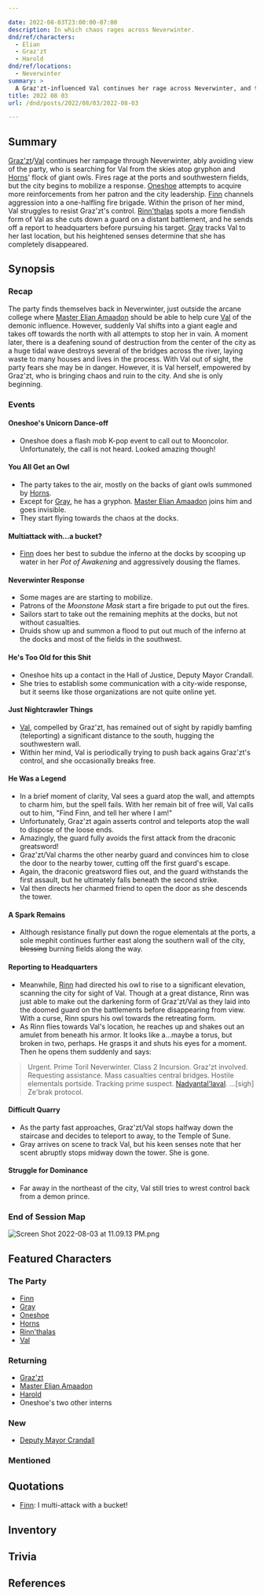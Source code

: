 ```yaml
---

date: 2022-08-03T23:00:00-07:00
description: In which chaos rages across Neverwinter.
dnd/ref/characters:
  - Elian
  - Graz'zt
  - Harold
dnd/ref/locations:
  - Neverwinter
summary: >
  A Graz'zt-influenced Val continues her rage across Neverwinter, and the party desparately tries to make sense of what is happening.
title: 2022 08 03
url: /dnd/posts/2022/08/03/2022-08-03

---
```


## Summary

[Graz'zt](/dnd/characters/npcs/grazzt/)/[Val](/dnd/characters/val/) continues her rampage through Neverwinter, ably avoiding view of the party, who is searching for Val from the skies atop gryphon and [Horns](/dnd/characters/horns/)' flock of giant owls. Fires rage at the ports and southwestern fields, but the city begins to mobilize a response. [Oneshoe](/dnd/characters/oneshoe/) attempts to acquire more reinforcements from her patron and the city leadership. [Finn](/dnd/characters/finn/) channels aggression into a one-halfling fire brigade. Within the prison of her mind, Val struggles to resist Graz'zt's control. [Rinn'thalas](/dnd/characters/rinnthalas-liadon/) spots a more fiendish form of Val as she cuts down a guard on a distant battlement, and he sends off a report to headquarters before pursuing his target. [Gray](/dnd/characters/haeltin-var-astora/) tracks Val to her last location, but his heightened senses determine that she has completely disappeared.

## Synopsis

### Recap

The party finds themselves back in Neverwinter, just outside the arcane college where [Master Elian Amaadon](/dnd/characters/npcs/elian-amaadon/) should be able to help cure [Val](/dnd/characters/val/) of the demonic influence. However, suddenly Val shifts into a giant eagle and takes off towards the north with all attempts to stop her in vain. A moment later, there is a deafening sound of destruction from the center of the city as a huge tidal wave destroys several of the bridges across the river, laying waste to many houses and lives in the process. With Val out of sight, the party fears she may be in danger. However, it is Val herself, empowered by Graz'zt, who is bringing chaos and ruin to the city. And she is only beginning.

### Events

#### Oneshoe's Unicorn Dance-off

- Oneshoe does a flash mob K-pop event to call out to Mooncolor. Unfortunately, the call is not heard. Looked amazing though!

#### You All Get an Owl

- The party takes to the air, mostly on the backs of giant owls summoned by [Horns](/dnd/characters/horns/).
- Except for [Gray](/dnd/characters/haeltin-var-astora/), he has a gryphon. [Master Elian Amaadon](/dnd/characters/npcs/elian-amaadon/) joins him and goes invisible. 
- They start flying towards the chaos at the docks.

#### Multiattack with...a bucket?

- [Finn](/dnd/characters/finn/) does her best to subdue the inferno at the docks by scooping up water in her *Pot of Awakening* and aggressively dousing the flames.

#### Neverwinter Response

- Some mages are are starting to mobilize.
- Patrons of the *Moonstone Mask* start a fire brigade to put out the fires.
- Sailors start to take out the remaining mephits at the docks, but not without casualties.
- Druids show up and summon a flood to put out much of the inferno at the docks and most of the fields in the southwest.

#### He's Too Old for this Shit

- Oneshoe hits up a contact in the Hall of Justice, Deputy Mayor Crandall. 
- She tries to establish some communication with a city-wide response, but it seems like those organizations are not quite online yet.

#### Just Nightcrawler Things

- [Val](/dnd/characters/val/), compelled by Graz'zt, has remained out of sight by rapidly bamfing (teleporting) a significant distance to the south, hugging the southwestern wall.
- Within her mind, Val is periodically trying to push back agains Graz'zt's control, and she occasionally breaks free.

#### He Was a Legend

- In a brief moment of clarity, Val sees a guard atop the wall, and attempts to charm him, but the spell fails. With her remain bit of free will, Val calls out to him, "Find Finn, and tell her where I am!"
- Unfortunately, Graz'zt again asserts control and teleports atop the wall to dispose of the loose ends.
- Amazingly, the guard fully avoids the first attack from the draconic greatsword!
- Graz'zt/Val charms the other nearby guard and convinces him to close the door to the nearby tower, cutting off the first guard's escape.
- Again, the draconic greatsword flies out, and the guard withstands the first assault, but he ultimately falls beneath the second strike.
- Val then directs her charmed friend to open the door as she descends the tower.

#### A Spark Remains

- Although resistance finally put down the rogue elementals at the ports, a sole mephit continues further east along the southern wall of the city, ~~blessing~~ burning fields along the way. 

#### Reporting to Headquarters

- Meanwhile, [Rinn](/dnd/characters/rinnthalas-liadon/) had directed his owl to rise to a significant elevation, scanning the city for sight of Val. Though at a great distance, Rinn was just able to make out the darkening form of Graz'zt/Val as they laid into the doomed guard on the battlements before disappearing from view. With a curse, Rinn spurs his owl towards the retreating form.
- As Rinn flies towards Val's location, he reaches up and shakes out an amulet from beneath his armor. It looks like a...maybe a torus, but broken in two, perhaps. He grasps it and shuts his eyes for a moment. Then he opens them suddenly and says:

> Urgent. Prime Toril Neverwinter.
> Class 2 Incursion.
> Graz'zt involved.
> Requesting assistance.
> Mass casualties central bridges.
> Hostile elementals portside.
> Tracking prime suspect.
> [Nadyantal'laval](/dnd/characters/val/).
> ...\[sigh\]
> Ze'brak protocol.

#### Difficult Quarry

- As the party fast approaches, Graz'zt/Val stops halfway down the staircase and decides to teleport to away, to the Temple of Sune.
- Gray arrives on scene to track Val, but his keen senses note that her scent abruptly stops midway down the tower. She is gone.

#### Struggle for Dominance

- Far away in the northeast of the city, Val still tries to wrest control back from a demon prince.

### End of Session Map

![Screen Shot 2022-08-03 at 11.09.13 PM.png](/images/dnd/screen-shot-2022-08-03-at-11-09-13-pm.png)

## Featured Characters

### The Party

- [Finn](/dnd/characters/finn/)
- [Gray](/dnd/characters/haeltin-var-astora/)
- [Oneshoe](/dnd/characters/oneshoe/)
- [Horns](/dnd/characters/horns/)
- [Rinn'thalas](/dnd/characters/rinnthalas-liadon/)
- [Val](/dnd/characters/val/)

### Returning

- [Graz'zt](/dnd/npcs/grazzt/)
- [Master Elian Amaadon](/dnd/npcs/elian-amaadon/)
- [Harold](/dnd/npcs/harold)
- Oneshoe's two other interns

### New

- [Deputy Mayor Crandall](/dnd/npcs/deputy-mayor-crandall)

### Mentioned

## Quotations

- [Finn](/dnd/characters/finn/): I multi-attack with a bucket!

## Inventory

## Trivia

## References
